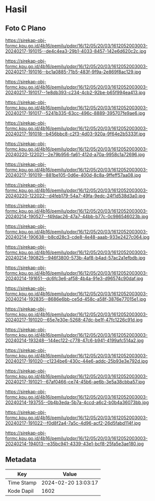 # Hasil

## Foto C Plano

https://sirekap-obj-formc.kpu.go.id/4b16/pemilu/pdpr/16/12/05/20/03/1612052003003-20240217-191015--de4c4ea3-29b1-4033-8457-142e6d620c2c.jpg

https://sirekap-obj-formc.kpu.go.id/4b16/pemilu/pdpr/16/12/05/20/03/1612052003003-20240217-191016--bc1a0885-71b5-483f-9f9a-2e869f8ac129.jpg

https://sirekap-obj-formc.kpu.go.id/4b16/pemilu/pdpr/16/12/05/20/03/1612052003003-20240217-191017--1e8db393-c234-4cb2-92be-b65f994ea413.jpg

https://sirekap-obj-formc.kpu.go.id/4b16/pemilu/pdpr/16/12/05/20/03/1612052003003-20240217-191017--5241b335-63cc-496c-8889-395707fe9ae6.jpg

https://sirekap-obj-formc.kpu.go.id/4b16/pemilu/pdpr/16/12/05/20/03/1612052003003-20240217-191018--b456bbc8-c2f3-4d03-920a-9f64e2b5333f.jpg

https://sirekap-obj-formc.kpu.go.id/4b16/pemilu/pdpr/16/12/05/20/03/1612052003003-20240220-122021--2e79b956-fa61-412d-a70a-9958c1a72696.jpg

https://sirekap-obj-formc.kpu.go.id/4b16/pemilu/pdpr/16/12/05/20/03/1612052003003-20240217-191019--881be105-0d6e-400d-8c8a-9ffeff57aa08.jpg

https://sirekap-obj-formc.kpu.go.id/4b16/pemilu/pdpr/16/12/05/20/03/1612052003003-20240220-122022--d4feb179-54a7-49fa-9edc-24f1d538d3a0.jpg

https://sirekap-obj-formc.kpu.go.id/4b16/pemilu/pdpr/16/12/05/20/03/1612052003003-20240214-190527--f49dac26-47a7-44bb-b77c-0c986546023b.jpg

https://sirekap-obj-formc.kpu.go.id/4b16/pemilu/pdpr/16/12/05/20/03/1612052003003-20240214-190638--b8cd28c3-cde8-4e48-aaab-933e2427c064.jpg

https://sirekap-obj-formc.kpu.go.id/4b16/pemilu/pdpr/16/12/05/20/03/1612052003003-20240214-190825--946f3800-573b-4af8-b4ad-57ac2a1efbdb.jpg

https://sirekap-obj-formc.kpu.go.id/4b16/pemilu/pdpr/16/12/05/20/03/1612052003003-20240214-191651--dc6fc3e6-af58-4b4a-91e3-d96574c90daf.jpg

https://sirekap-obj-formc.kpu.go.id/4b16/pemilu/pdpr/16/12/05/20/03/1612052003003-20240214-192835--8686e6bb-ce5d-458c-a58f-3876e77015e1.jpg

https://sirekap-obj-formc.kpu.go.id/4b16/pemilu/pdpr/16/12/05/20/03/1612052003003-20240217-191020--65e7e30e-5268-47dc-be1f-47fc1226c91d.jpg

https://sirekap-obj-formc.kpu.go.id/4b16/pemilu/pdpr/16/12/05/20/03/1612052003003-20240214-193248--144ec122-c778-47c6-b941-4199afc514a2.jpg

https://sirekap-obj-formc.kpu.go.id/4b16/pemilu/pdpr/16/12/05/20/03/1612052003003-20240217-191020--c1234be6-430c-44e6-addc-25b93e3e792d.jpg

https://sirekap-obj-formc.kpu.go.id/4b16/pemilu/pdpr/16/12/05/20/03/1612052003003-20240217-191021--67af0466-ce74-45b6-ae6b-3e5a38cbba57.jpg

https://sirekap-obj-formc.kpu.go.id/4b16/pemilu/pdpr/16/12/05/20/03/1612052003003-20240214-193755--0b4b3eda-5b7a-4ccd-a6c2-b0b4a36073bb.jpg

https://sirekap-obj-formc.kpu.go.id/4b16/pemilu/pdpr/16/12/05/20/03/1612052003003-20240217-191022--f0d8f2a4-7a5c-4d96-acf2-26d5fabd114f.jpg

https://sirekap-obj-formc.kpu.go.id/4b16/pemilu/pdpr/16/12/05/20/03/1612052003003-20240214-194013--e35bc941-4339-43e1-bcf8-25fa5e3ae180.jpg


## Metadata

| Key        | Value               |
| ---------- | ------------------- |
| Time Stamp | 2024-02-20 13:03:17 |
| Kode Dapil | 1602                |



